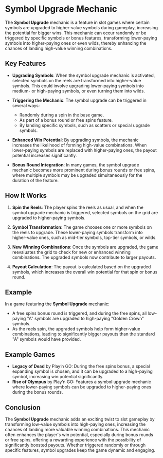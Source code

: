 # Symbol Upgrade Mechanic

The **Symbol Upgrade** mechanic is a feature in slot games where certain symbols are upgraded to higher-value symbols during gameplay, increasing the potential for bigger wins. This mechanic can occur randomly or be triggered by specific symbols or bonus features, transforming lower-paying symbols into higher-paying ones or even wilds, thereby enhancing the chances of landing high-value winning combinations.

## Key Features

- **Upgrading Symbols**: When the symbol upgrade mechanic is activated, selected symbols on the reels are transformed into higher-value symbols. This could involve upgrading lower-paying symbols into medium- or high-paying symbols, or even turning them into wilds.

- **Triggering the Mechanic**: The symbol upgrade can be triggered in several ways:
  - Randomly during a spin in the base game.
  - As part of a bonus round or free spins feature.
  - By landing specific symbols, such as scatters or special upgrade symbols.
  
- **Enhanced Win Potential**: By upgrading symbols, the mechanic increases the likelihood of forming high-value combinations. When lower-paying symbols are replaced with higher-paying ones, the payout potential increases significantly.

- **Bonus Round Integration**: In many games, the symbol upgrade mechanic becomes more prominent during bonus rounds or free spins, where multiple symbols may be upgraded simultaneously for the duration of the feature.

## How It Works

1. **Spin the Reels**: The player spins the reels as usual, and when the symbol upgrade mechanic is triggered, selected symbols on the grid are upgraded to higher-paying symbols.

2. **Symbol Transformation**: The game chooses one or more symbols on the reels to upgrade. These lower-paying symbols transform into higher-value ones, such as mid-tier symbols, top-tier symbols, or wilds.

3. **New Winning Combinations**: Once the symbols are upgraded, the game reevaluates the grid to check for new or enhanced winning combinations. The upgraded symbols now contribute to larger payouts.

4. **Payout Calculation**: The payout is calculated based on the upgraded symbols, which increases the overall win potential for that spin or bonus round.

## Example

In a game featuring the **Symbol Upgrade** mechanic:
- A free spins bonus round is triggered, and during the free spins, all low-paying "A" symbols are upgraded to high-paying "Golden Crown" symbols.
- As the reels spin, the upgraded symbols help form higher-value combinations, leading to significantly bigger payouts than the standard "A" symbols would have provided.

## Example Games

- **Legacy of Dead** by Play’n GO: During the free spins bonus, a special expanding symbol is chosen, and it can be upgraded to a high-paying symbol, increasing win potential significantly.
- **Rise of Olympus** by Play’n GO: Features a symbol upgrade mechanic where lower-paying symbols can be upgraded to higher-paying ones during the bonus rounds.

## Conclusion

The **Symbol Upgrade** mechanic adds an exciting twist to slot gameplay by transforming low-value symbols into high-paying ones, increasing the chances of landing more valuable winning combinations. This mechanic often enhances the player's win potential, especially during bonus rounds or free spins, offering a rewarding experience with the possibility of significantly boosted payouts. Whether triggered randomly or through specific features, symbol upgrades keep the game dynamic and engaging.

